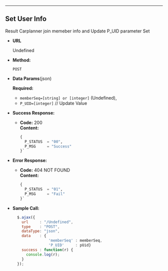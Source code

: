 
---

**Set User Info**
----
  Result Carplanner join memeber info and Update P_UID parameter Set

* **URL**

  Undefined

* **Method:**

  `POST`

* **Data Params**(json)

  **Required:**

  * `memberSeq=[string] or [integer]` (Undefined),
  * `P_UID=[integer]` // Update Value

* **Success Response:**

  * **Code:** 200 <br />
    **Content:**
    ```py
    {
      P_STATUS  = "00",
      P_MSG     = "Success"
    }`
    ```

* **Error Response:**

  * **Code:** 404 NOT FOUND <br />
    **Content:**
    ```py
    {
      P_STATUS  = "01",
      P_MSG     = "Fail"
    }`
    ```

* **Sample Call:**

  ```javascript
    $.ajax({
      url     : "/Undefined",
      type    : "POST",
      dataType: "json",
      data    : {
                  'memberSeq' : memberSeq,
                  'P_UID'     : pUid}
      success : function(r) {
        console.log(r);
      }
    });
  ```
